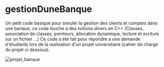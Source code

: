 # gestionDuneBanque
Un petit code basique pour simuler la gestion des clients et comptes dans une banque, ce code touche a des notions divers en C++ (Classes, association de classes, pointeurs, allocation dynamique, lecture et ecriture sur un fichier  ...)
Ce code a été fait pour répondre a une demande d'étudiants lors de la realisation d'un projet universitaire (cahier de charge du projet ci dessous).

![projet_banque](https://user-images.githubusercontent.com/87968764/184623895-c3b033e2-601e-4a45-8b80-35510efdfc03.jpg)

